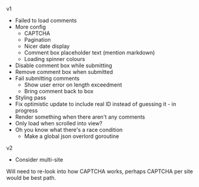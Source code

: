 v1
* Failed to load comments
* More config
    * CAPTCHA
    * Pagination
    * Nicer date display
    * Comment box placeholder text (mention markdown)
    * Loading spinner colours
* Disable comment box while submitting
* Remove comment box when submitted
* Fail submitting comments
    * Show user error on length exceedment
    * Bring comment back to box
* Styling pass
* Fix optimistic update to include real ID instead of guessing it - in progress
* Render something when there aren't any comments
* Only load when scrolled into view?
* Oh you know what there's a race condition
    * Make a global json overlord goroutine

v2
* Consider multi-site

Will need to re-look into how CAPTCHA works, perhaps CAPTCHA per site would be best path.
